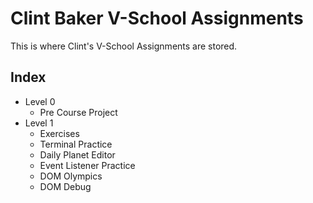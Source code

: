 # Clint Baker V-School Assignments

This is where Clint's V-School Assignments are stored.

## Index

- Level 0
  - Pre Course Project
- Level 1
  - Exercises
  - Terminal Practice
  - Daily Planet Editor
  - Event Listener Practice
  - DOM Olympics
  - DOM Debug
